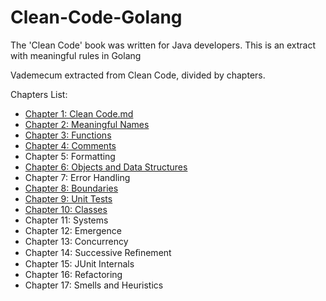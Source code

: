 # Clean-Code-Golang

The 'Clean Code' book was written for Java developers. This is an extract with meaningful rules in Golang

Vademecum extracted from Clean Code, divided by chapters.

Chapters List:

- [Chapter 1: Clean Code.md](https://github.com/fiore/Clean-Code-Golang/blob/main/Chapter%201:%20Clean%20Code.md)
- [Chapter 2: Meaningful Names](https://github.com/fiore/Clean-Code-Golang/blob/main/Chapter%202:%20Meaningful%20Names.md)
- [Chapter 3: Functions](https://github.com/fiore/Clean-Code-Golang/blob/main/Chapter%203:%20Functions.md)
- [Chapter 4: Comments](https://github.com/fiore/Clean-Code-Golang/blob/main/Chapter%204:%20Comments.md)
- Chapter 5: Formatting
- [Chapter 6: Objects and Data Structures](https://github.com/fiore/Clean-Code-Golang/blob/main/Chapter%206:%20Objects%20and%20Data%20Structures.md)
- Chapter 7: Error Handling
- [Chapter 8: Boundaries](https://github.com/fiore/Clean-Code-Golang/blob/main/Chapter%208:%20Boundaries.md)
- [Chapter 9: Unit Tests](https://github.com/fiore/Clean-Code-Golang/blob/main/Chapter%209:%20Unit%20Tests.md)
- [Chapter 10: Classes](https://github.com/fiore/Clean-Code-Golang/blob/main/Chapter%2010:%20Classes.md)
- Chapter 11: Systems
- Chapter 12: Emergence
- Chapter 13: Concurrency
- Chapter 14: Successive Reﬁnement
- Chapter 15: JUnit Internals
- Chapter 16: Refactoring
- Chapter 17: Smells and Heuristics
